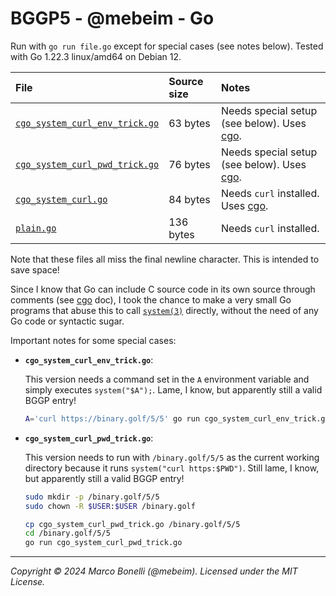 # BGGP5 - @mebeim - Go

Run with `go run file.go` except for special cases (see notes below). Tested
with Go 1.22.3 linux/amd64 on Debian 12.

| File                                                           | Source size | Notes                                             |
|:---------------------------------------------------------------|:------------|:--------------------------------------------------|
| [`cgo_system_curl_env_trick.go`](cgo_system_curl_env_trick.go) | 63 bytes    | Needs special setup (see below). Uses [cgo][cgo]. |
| [`cgo_system_curl_pwd_trick.go`](cgo_system_curl_pwd_trick.go) | 76 bytes    | Needs special setup (see below). Uses [cgo][cgo]. |
| [`cgo_system_curl.go`](cgo_system_curl.go)                     | 84 bytes    | Needs `curl` installed. Uses [cgo][cgo].          |
| [`plain.go`](plain.go)                                         | 136 bytes   | Needs `curl` installed.                           |

Note that these files all miss the final newline character. This is intended to
save space!

Since I know that Go can include C source code in its own source through
comments (see [cgo][cgo] doc), I took the chance to make a very small Go
programs that abuse this to call [`system(3)`][man3system] directly, without the
need of any Go code or syntactic sugar.

Important notes for some special cases:

- **`cgo_system_curl_env_trick.go`**:

  This version needs a command set in the `A` environment variable and simply
  executes `system("$A");`. Lame, I know, but apparently still a valid BGGP entry!

  ```bash
  A='curl https://binary.golf/5/5' go run cgo_system_curl_env_trick.go
  ```


- **`cgo_system_curl_pwd_trick.go`**:

  This version needs to run with `/binary.golf/5/5` as the current working
  directory because it runs `system("curl https:$PWD")`. Still lame, I know,
  but apparently still a valid BGGP entry!

  ```bash
  sudo mkdir -p /binary.golf/5/5
  sudo chown -R $USER:$USER /binary.golf

  cp cgo_system_curl_pwd_trick.go /binary.golf/5/5
  cd /binary.golf/5/5
  go run cgo_system_curl_pwd_trick.go
  ```

---

*Copyright &copy; 2024 Marco Bonelli (@mebeim). Licensed under the MIT License.*


[cgo]: https://go.dev/wiki/cgo
[man3system]: https://manned.org/man/system
